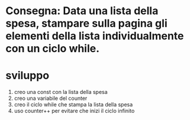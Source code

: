 Consegna:
Data una lista della spesa, stampare sulla pagina gli elementi della lista individualmente con un ciclo while.
===

# sviluppo
1. creo una const con la lista della spesa
2. creo una variabile del counter
3. creo il ciclo while che stampa la lista della spesa
4. uso counter++  per evitare che inizi il ciclo infinito
